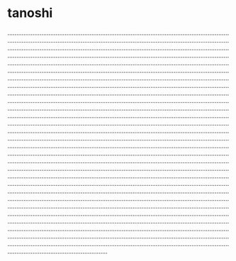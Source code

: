 # tanoshi
....................................................................................................................................................................................................................................................................................................................................................................................................................................................................................................................................................................................................................................................................................................................................................................................................................................................................................................................................................................................................................................................................................................................................................................................................................................................................................................................................................................................................................................................................................................................................................................................................................................................................................................................................................................................................................................................................................................................................................................................................................................................................................................................................................................................................................................................................................................................................................................................................................................................................................................................................................................................................................................................................................................................................................................................................................................................................................................................................................................................................................................................................................................................................................................................................................................................................................................................................................................................................................................................................................................................................................................................................................................................................................................................................................................................................